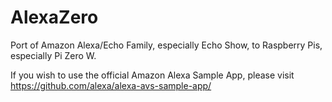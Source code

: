 # AlexaZero
Port of Amazon Alexa/Echo Family, especially Echo Show, to Raspberry Pis, especially Pi Zero W.

If you wish to use the official Amazon Alexa Sample App, please visit https://github.com/alexa/alexa-avs-sample-app/
